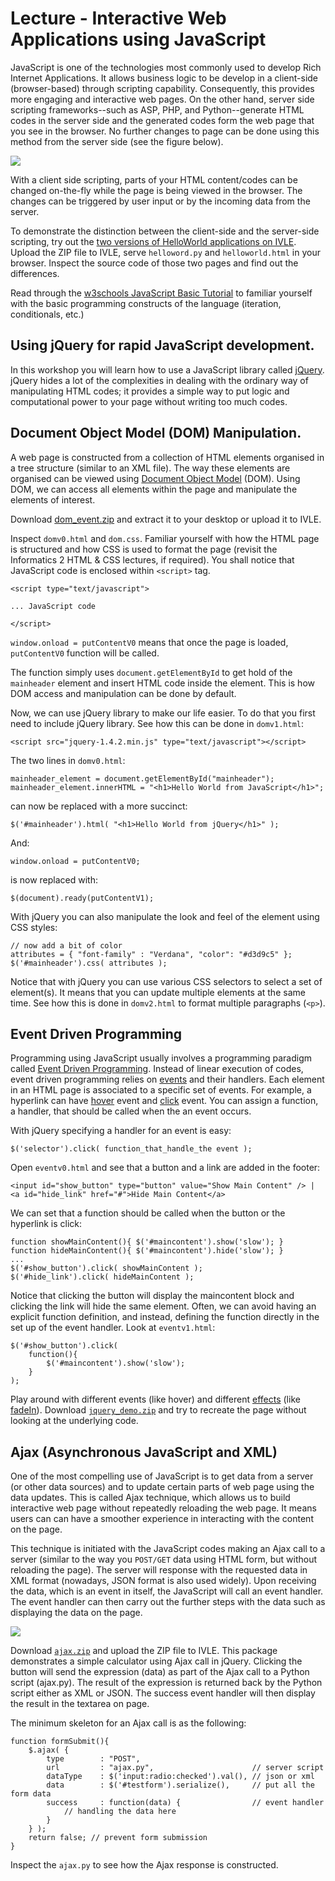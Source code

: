 Lecture - Interactive Web Applications using JavaScript
========================================

JavaScript is one of the technologies most commonly used to develop Rich Internet Applications. It allows business logic to be develop in a client-side (browser-based) through scripting capability. Consequently, this provides more engaging and interactive web pages. On the other hand, server side scripting frameworks--such as ASP, PHP, and Python--generate HTML codes in the server side and the generated codes form the web page that you see in the browser. No further changes to page can be done using this method from the server side (see the figure below).

<img src="assets/clientserver.png">

With a client side scripting, parts of your HTML content/codes can be changed on-the-fly while the page is being viewed in the browser. The changes can be triggered by user input or by the incoming data from the server.

To demonstrate the distinction between the client-side and the server-side scripting, try out the <a href="assets/helloworld.zip">two versions of HelloWorld applications on IVLE</a>. Upload the ZIP file to IVLE, serve `helloword.py` and `helloworld.html` in your browser. Inspect the source code of those two pages and find out the differences.

Read through the [w3schools JavaScript Basic Tutorial](http://www.w3schools.com/js/default.asp) to familiar yourself with the basic programming constructs of the language (iteration, conditionals, etc.)

Using jQuery for rapid JavaScript development.
---------------------------------------------

In this workshop you will learn how to use a JavaScript library called [jQuery](http://jquery.com). jQuery hides a lot of the complexities in dealing with the ordinary way of manipulating HTML codes; it provides a simple way to put logic and computational power to your page without writing too much codes.

Document Object Model (DOM) Manipulation.
---------------------------------------------

A web page is constructed from a collection of HTML elements organised in a tree structure (similar to an XML file). The way these elements are organised can be viewed using [Document Object Model](http://www.w3schools.com/dom/default.asp) (DOM). Using DOM, we can access all elements within the page and manipulate the elements of interest.

Download [dom_event.zip](assets/dom_event.zip) and extract it to your desktop or upload it to IVLE.

Inspect `domv0.html` and `dom.css`. Familiar yourself with how the HTML page is structured and how CSS is used to format the page (revisit the Informatics 2 HTML &amp; CSS lectures, if required). You shall notice that JavaScript code is enclosed within `<script>` tag.

    <script type="text/javascript">

    ... JavaScript code

    </script>

`window.onload = putContentV0` means that once the page is loaded, `putContentV0` function will be called.

The function simply uses `document.getElementById` to get hold of the `mainheader` element and insert HTML code inside the element. This is how DOM access and manipulation can be done by default.

Now, we can use jQuery library to make our life easier. To do that you first need to include jQuery library. See how this can be done in `domv1.html`:

    <script src="jquery-1.4.2.min.js" type="text/javascript"></script>

The two lines in `domv0.html`:

    mainheader_element = document.getElementById("mainheader");
    mainheader_element.innerHTML = "<h1>Hello World from JavaScript</h1>";

can now be replaced with a more succinct:

    $('#mainheader').html( "<h1>Hello World from jQuery</h1>" );

And:

    window.onload = putContentV0;

is now replaced with:

    $(document).ready(putContentV1);

With jQuery you can also manipulate the look and feel of the element using CSS styles:

    // now add a bit of color
    attributes = { "font-family" : "Verdana", "color": "#d3d9c5" };
    $('#mainheader').css( attributes );

Notice that with jQuery you can use various CSS selectors to select a set of element(s). It means that you can update multiple elements at the same time. See how this is done in `domv2.html` to format multiple paragraphs (`<p>`).

Event Driven Programming
------------------------

Programming using JavaScript usually involves a programming paradigm called [Event Driven Programming](http://en.wikipedia.org/wiki/Event-driven_programming). Instead of linear execution of codes, event driven programming relies on [events](http://api.jquery.com/category/events/) and their handlers. Each element in an HTML page is associated to a specific set of events. For example, a hyperlink can have [hover](http://api.jquery.com/hover/) event and [click](http://api.jquery.com/click/) event. You can assign a function, a handler, that should be called when the an event occurs.

With jQuery specifying a handler for an event is easy:

    $('selector').click( function_that_handle_the event );

Open `eventv0.html` and see that a button and a link are added in the footer:

    <input id="show_button" type="button" value="Show Main Content" /> |
    <a id="hide_link" href="#">Hide Main Content</a>

We can set that a function should be called when the button or the hyperlink is click:

    function showMainContent(){ $('#maincontent').show('slow'); }
    function hideMainContent(){ $('#maincontent').hide('slow'); }
    ...
    $('#show_button').click( showMainContent );
    $('#hide_link').click( hideMainContent );

Notice that clicking the button will display the maincontent block and clicking the link will hide the same element.
Often, we can avoid having an explicit function definition, and instead, defining the function directly in the set up of the event handler. Look at `eventv1.html`:

    $('#show_button').click(
        function(){
            $('#maincontent').show('slow');
        }
    );

Play around with different events (like hover) and different [effects](http://api.jquery.com/category/effects/) (like [fadeIn](http://api.jquery.com/fadeIn/)).
Download [`jquery_demo.zip`](assets/jquery_demo.zip) and try to recreate the page without looking at the underlying code.


Ajax (Asynchronous JavaScript and XML)
--------------------------------

One of the most compelling use of JavaScript is to get data from a server (or other data sources) and to update certain parts of web page using the data updates. This is called Ajax technique, which allows us to build interactive web page without repeatedly reloading the web page. It means users can can have a smoother experience in interacting with the content on the page.

This technique is initiated with the JavaScript codes making an Ajax call to a server (similar to the way you `POST/GET` data using HTML form, but without reloading the page). The server will response with the requested data in XML format (nowadays, JSON format is also used widely). Upon receiving the data, which is an event in itself, the JavaScript will call an event handler. The event handler can then carry out the further steps with the data such as displaying the data on the page.

<img src="assets/ajax.png">

Download [`ajax.zip`](assets/ajax.zip) and upload the ZIP file to IVLE. This package demonstrates a simple calculator using Ajax call in jQuery.
Clicking the button will send the expression (data) as part of the Ajax call to a Python script (ajax.py). The result of the expression is returned back by the Python script either as XML or JSON. The success event handler will then display the result in the textarea on page.

The minimum skeleton for an Ajax call is as the following:

    function formSubmit(){
        $.ajax( {
            type        : "POST",
            url         : "ajax.py",                      // server script
            dataType    : $('input:radio:checked').val(), // json or xml
            data        : $('#testform').serialize(),     // put all the form data
            success     : function(data) {                // event handler
                // handling the data here
            }
        } );
        return false; // prevent form submission
    }

Inspect the `ajax.py` to see how the Ajax response is constructed.